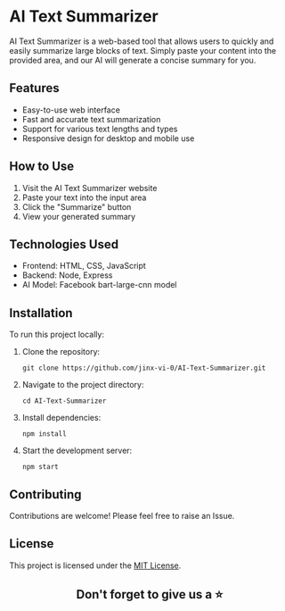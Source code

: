 # AI Text Summarizer

AI Text Summarizer is a web-based tool that allows users to quickly and easily summarize large blocks of text. Simply paste your content into the provided area, and our AI will generate a concise summary for you.

## Features

- Easy-to-use web interface
- Fast and accurate text summarization
- Support for various text lengths and types
- Responsive design for desktop and mobile use

## How to Use

1. Visit the AI Text Summarizer website
2. Paste your text into the input area
3. Click the "Summarize" button
4. View your generated summary

## Technologies Used

- Frontend: HTML, CSS, JavaScript
- Backend: Node, Express
- AI Model: Facebook bart-large-cnn model

## Installation

To run this project locally:

1. Clone the repository:
   ```
   git clone https://github.com/jinx-vi-0/AI-Text-Summarizer.git
   ```
2. Navigate to the project directory:
   ```
   cd AI-Text-Summarizer
   ```
3. Install dependencies:
   ```
   npm install
   ```
4. Start the development server:
   ```
   npm start
   ```

## Contributing

Contributions are welcome! Please feel free to raise an Issue.

## License

This project is licensed under the [MIT License](LICENSE).

<h2 align="center">Don't forget to give us a ⭐</h2>
